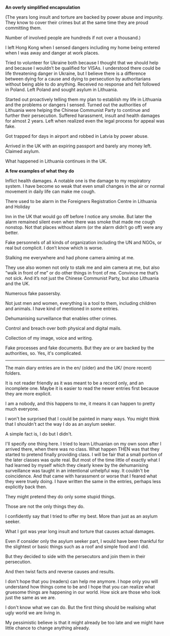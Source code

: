 **An overly simplified encapsulation**

(The years long insult and torture are backed by power abuse and impunity. They know to cover their crimes but at the same time they are proud committing them.

Number of involved people are hundreds if not over a thousand.)

I left Hong Kong when I sensed dangers including my home being entered when I was away and danger at work places.

Tried to volunteer for Ukraine both because I thought that we should help and because I wouldn’t be qualified for VISAs. I understood there could be life threatening danger in Ukraine, but I believe there is a difference between dying for a cause and dying to persecution by authoritarians without being able to do anything. Received no response and felt followed in Poland. Left Poland and sought asylum in Lithuania.

Started out proactively telling them my plan to establish my life in Lithuania and the problems or dangers I sensed. Turned out the authorities of Lithuania were helping the Chinese Communist Party to continue and further their persecution. Suffered harassment, insult and health damages for almost 2 years. Left when realized even the legal process for appeal was fake.

Got trapped for days in airport and robbed in Latvia by power abuse.

Arrived in the UK with an expiring passport and barely any money left. Claimed asylum. 

What happened in Lithuania continues in the UK.

**A few examples of what they do**

Inflict health damages. A notable one is the damage to my respiratory system. I have become so weak that even small changes in the air or normal movement in daily life can make me cough.

There used to be alarm in the Foreigners Registration Centre in Lithuania and Holiday 

Inn in the UK that would go off before I notice any smoke. But later the alarm remained silent even when there was smoke that made me cough nonstop. Not that places without alarm (or the alarm didn’t go off) were any better.

Fake personnels of all kinds of organization including the UN and NGOs, or real but complicit. I don’t know which is worse. 

Stalking me everywhere and had phone camera aiming at me.

They use also women not only to stalk me and aim camera at me, but also “walk in front of me” or do other things in front of me. Convince me that’s not sick. And it’s not just the Chinese Communist Party, but also Lithuania and the UK.

Numerous fake passersby.

Not just men and women, everything is a tool to them, including children and animals. I have kind of mentioned in some entries.

Dehumanising surveillance that enables other crimes.

Control and breach over both physical and digital mails.

Collection of my image, voice and writing.

Fake processes and fake documents. But they are or are backed by the authorities, so. Yes, it's complicated.

---

The main diary entries are in the en/ (older) and the UK/ (more recent) folders.

It is not reader friendly as it was meant to be a record only, and an incomplete one. Maybe it is easier to read the newer entries first because they are more explicit.

I am a nobody, and this happens to me, it means it can happen to pretty much everyone.

I won't be surprised that I could be painted in many ways. You might think that I shouldn't act the way I do as an asylum seeker.

A simple fact is, I do but I didn't.

I'll specify one thing here. I tried to learn Lithuanian on my own soon after I arrived there, when there was no class. What happen THEN was that they started to pretend finally providing class. I will be fair that a small portion of the later classes was quite real. But most of the time little of exactly what I had learned by myself which they clearly knew by the dehumanising surveillance was taught in an intentional unhelpful way. It couldn't be coincidence. And that came with harassment or worse that I feared what they were truely doing. I have written the same in the entries, perhaps less explicitly back then.

They might pretend they do only some stupid things.

Those are not the only things they do.

I confidently say that I tried to offer my best. More than just as an asylum seeker. 

What I got was year long insult and torture that causes actual damages.

Even if consider only the asylum seeker part, I would have been thankful for the slightest or basic things such as a roof and simple food and I did. 

But they decided to side with the persecutors and join them in their persecution.

And then twist facts and reverse causes and results.

I don't hope that you (readers) can help me anymore. I hope only you will understand how things come to be and I hope that you can realize what gruesome things are happening in our world. How sick are those who look just the same as we are.

I don't know what we can do. But the first thing should be realising what ugly world we are living in.

My pessimistic believe is that it might already be too late and we might have little chance to change anything already.
